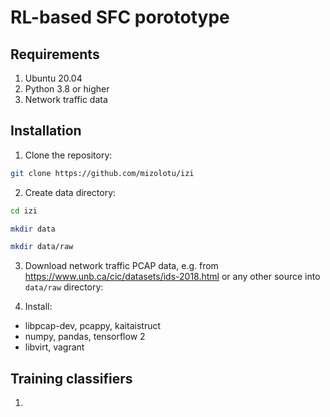 # RL-based SFC porototype

## Requirements

1. Ubuntu 20.04
2. Python 3.8 or higher
3. Network traffic data

## Installation

1. Clone the repository:
```bash
git clone https://github.com/mizolotu/izi
```
2. Create data directory:
```bash
cd izi
```
```bash
mkdir data
```
```bash
mkdir data/raw
```
3. Download network traffic PCAP data, e.g. from https://www.unb.ca/cic/datasets/ids-2018.html or any other source into ```data/raw``` directory:

4. Install: 
  - libpcap-dev, pcappy, kaitaistruct 
  - numpy, pandas, tensorflow 2
  - libvirt, vagrant  

## Training classifiers

1. 
